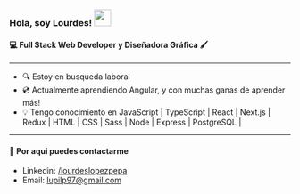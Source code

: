
<h3> Hola, soy Lourdes! <img src="https://media.giphy.com/media/hvRJCLFzcasrR4ia7z/giphy.gif" width="30"></h3>
<h4>💻 Full Stack Web Developer y Diseñadora Gráfica 🖌️</h4>

<hr/>

- 🔍 Estoy en busqueda laboral
- 💿 Actualmente aprendiendo Angular, y con muchas ganas de aprender más!
- 💡 Tengo conocimiento en JavaScript | TypeScript | React | Next.js | Redux | HTML | CSS | Sass | Node | Express | PostgreSQL |

<hr/>

<h4>📩 Por aqui puedes contactarme</h4>

- Linkedin: <a href="https://www.linkedin.com/in/lourdeslopezpepa/" >/lourdeslopezpepa</a>
- Email: <a href="mailto:lupilp97@gmail.com" target="_blank">lupilp97@gmail.com</a>

